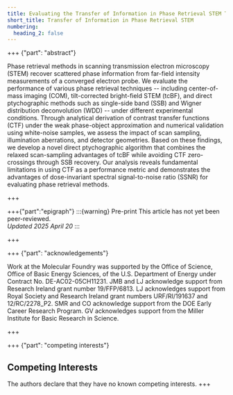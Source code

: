 ```yaml
---
title: Evaluating the Transfer of Information in Phase Retrieval STEM Techniques
short_title: Transfer of Information in Phase Retrieval STEM
numbering:
  heading_2: false
---
```


+++ {"part": "abstract"}

Phase retrieval methods in scanning transmission electron microscopy (STEM) recover scattered phase information from far-field intensity measurements of a converged electron probe.
We evaluate the performance of various phase retrieval techniques -- including center-of-mass imaging (COM), tilt-corrected bright-field STEM (tcBF), and direct ptychographic methods such as single-side band (SSB) and Wigner distribution deconvolution (WDD) -- under different experimental conditions.
Through analytical derivation of contrast transfer functions (CTF) under the weak phase-object approximation and numerical validation using white-noise samples, we assess the impact of scan sampling, illumination aberrations, and detector geometries.
Based on these findings, we develop a novel direct ptychographic algorithm that combines the relaxed scan-sampling advantages of tcBF while avoiding CTF zero-crossings through SSB recovery.
Our analysis reveals fundamental limitations in using CTF as a performance metric and demonstrates the advantages of dose-invariant spectral signal-to-noise ratio (SSNR) for evaluating phase retrieval methods.

+++

+++{"part":"epigraph"}
:::{warning} Pre-print
This article has not yet been peer-reviewed.  
_Updated 2025 April 20_
:::

+++

+++ {"part": "acknowledgements"}

Work at the Molecular Foundry was supported by the Office of Science, Office of Basic Energy Sciences, of the U.S. Department of Energy under Contract No. DE-AC02-05CH11231.
JMB and LJ acknowledge support from Research Ireland grant number 19/FFP/6813.
LJ acknowledges support from Royal Society and Research Ireland grant numbers URF/RI/191637 and 12/RC/2278_P2.
SMR and CO acknowledge support from the DOE Early Career Research Program.
GV acknowledges support from the Miller Institute for Basic Research in Science.

+++

+++ {"part": "competing interests"}

## Competing Interests

The authors declare that they have no known competing interests.
+++
